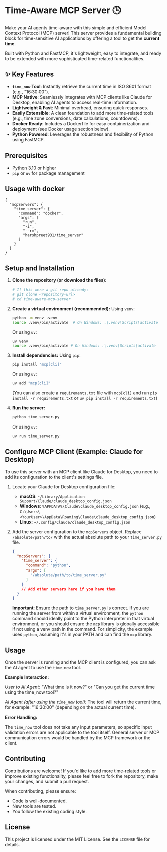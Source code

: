 # Time-Aware MCP Server 🕒

Make your AI agents time-aware with this simple and efficient Model Context Protocol (MCP) server! This server provides a fundamental building block for time-sensitive AI applications by offering a tool to get the **current time**.

Built with Python and FastMCP, it's lightweight, easy to integrate, and ready to be extended with more sophisticated time-related functionalities.

## ✨ Key Features

-   **`time_now` Tool**: Instantly retrieve the current time in ISO 8601 format (e.g., "16:30:00").
-   **MCP Native**: Seamlessly integrates with MCP clients like Claude for Desktop, enabling AI agents to access real-time information.
-   **Lightweight & Fast**: Minimal overhead, ensuring quick responses.
-   **Easily Extensible**: A clean foundation to add more time-related tools (e.g., time zone conversions, date calculations, countdowns).
-   **Docker Ready**: Includes a Dockerfile for easy containerization and deployment (see Docker usage section below).
-   **Python Powered**: Leverages the robustness and flexibility of Python using FastMCP.

## Prerequisites

- Python 3.10 or higher
- `pip` or `uv` for package management

## Usage with docker

```
{
  "mcpServers": {
    "time_server": {
      "command": "docker",
      "args": [
        "run",
        "-i",
        "--rm",
        "harshpreet931/time_server"
      ]
    }
  }
}
```

## Setup and Installation

1.  **Clone the repository (or download the files):**
    ```bash
    # If this were a git repo already:
    # git clone <repository-url>
    # cd time-aware-mcp-server
    ```

2.  **Create a virtual environment (recommended):**
    Using `venv`:
    ```bash
    python -m venv .venv
    source .venv/bin/activate  # On Windows: .\.venv\Scripts\activate
    ```
    Or using `uv`:
    ```bash
    uv venv
    source .venv/bin/activate # On Windows: .\.venv\Scripts\activate
    ```

3.  **Install dependencies:**
    Using `pip`:
    ```bash
    pip install "mcp[cli]"
    ```
    Or using `uv`:
    ```bash
    uv add "mcp[cli]"
    ```
    (You can also create a `requirements.txt` file with `mcp[cli]` and run `pip install -r requirements.txt` or `uv pip install -r requirements.txt`)

4.  **Run the server:**
    ```bash
    python time_server.py
    ```
    Or using `uv`:
    ```bash
    uv run time_server.py
    ```

## Configure MCP Client (Example: Claude for Desktop)

To use this server with an MCP client like Claude for Desktop, you need to add its configuration to the client's settings file.

1.  Locate your Claude for Desktop configuration file:
    *   **macOS**: `~/Library/Application Support/Claude/claude_desktop_config.json`
    *   **Windows**: `%APPDATA%\Claude\claude_desktop_config.json` (e.g., `C:\Users\<YourUser>\AppData\Roaming\Claude\claude_desktop_config.json`)
    *   **Linux**: `~/.config/Claude/claude_desktop_config.json`

2.  Add the server configuration to the `mcpServers` object. Replace `/absolute/path/to/` with the actual absolute path to your `time_server.py` file.

    ```json
    {
      "mcpServers": {
        "time_server": {
          "command": "python",
          "args": [
            "/absolute/path/to/time_server.py"
          ]
        }
        // Add other servers here if you have them
      }
    }
    ```
    **Important**: Ensure the path to `time_server.py` is correct. If you are running the server from within a virtual environment, the `python` command should ideally point to the Python interpreter in that virtual environment, or you should ensure the `mcp` library is globally accessible if not using a venv path in the command. For simplicity, the example uses `python`, assuming it's in your PATH and can find the `mcp` library.

## Usage

Once the server is running and the MCP client is configured, you can ask the AI agent to use the `time_now` tool.

**Example Interaction:**

*User to AI Agent:*
"What time is it now?" or "Can you get the current time using the time_now tool?"

*AI Agent (after using the `time_now` tool):*
The tool will return the current time, for example: "16:30:00" (depending on the actual current time).

**Error Handling:**

The `time_now` tool does not take any input parameters, so specific input validation errors are not applicable to the tool itself. General server or MCP communication errors would be handled by the MCP framework or the client.

## Contributing

Contributions are welcome! If you'd like to add more time-related tools or improve existing functionality, please feel free to fork the repository, make your changes, and submit a pull request.

When contributing, please ensure:
- Code is well-documented.
- New tools are tested.
- You follow the existing coding style.

## License

This project is licensed under the MIT License. See the `LICENSE` file for details.
